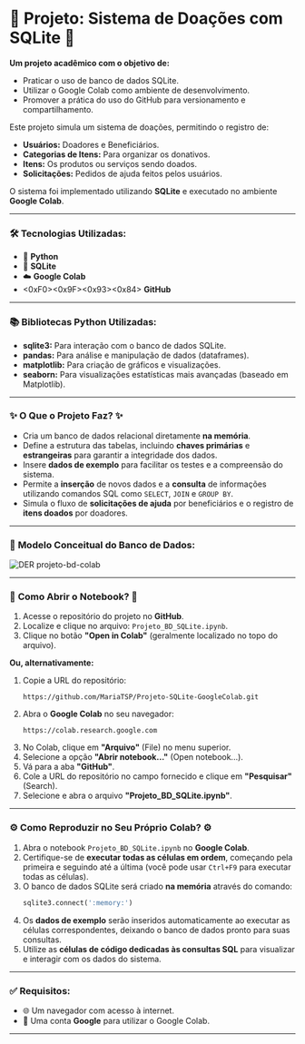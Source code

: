 # 🌸 **Projeto: Sistema de Doações com SQLite** 🌸

**Um projeto acadêmico com o objetivo de:**

* Praticar o uso de banco de dados SQLite.
* Utilizar o Google Colab como ambiente de desenvolvimento.
* Promover a prática do uso do GitHub para versionamento e compartilhamento.

Este projeto simula um sistema de doações, permitindo o registro de:

* **Usuários:** Doadores e Beneficiários.
* **Categorias de Itens:** Para organizar os donativos.
* **Itens:** Os produtos ou serviços sendo doados.
* **Solicitações:** Pedidos de ajuda feitos pelos usuários.

O sistema foi implementado utilizando **SQLite** e executado no ambiente **Google Colab**.

---

### 🛠️ **Tecnologias Utilizadas:**

* 🐍 **Python**
* 💾 **SQLite**
* ☁️ **Google Colab**
* <0xF0><0x9F><0x93><0x84> **GitHub**

---

### 📚 **Bibliotecas Python Utilizadas:**

* **sqlite3:** Para interação com o banco de dados SQLite.
* **pandas:** Para análise e manipulação de dados (dataframes).
* **matplotlib:** Para criação de gráficos e visualizações.
* **seaborn:** Para visualizações estatísticas mais avançadas (baseado em Matplotlib).

---

### ✨ **O Que o Projeto Faz?** ✨

* Cria um banco de dados relacional diretamente **na memória**.
* Define a estrutura das tabelas, incluindo **chaves primárias** e **estrangeiras** para garantir a integridade dos dados.
* Insere **dados de exemplo** para facilitar os testes e a compreensão do sistema.
* Permite a **inserção** de novos dados e a **consulta** de informações utilizando comandos SQL como `SELECT`, `JOIN` e `GROUP BY`.
* Simula o fluxo de **solicitações de ajuda** por beneficiários e o registro de **itens doados** por doadores.

---

### 🎨 **Modelo Conceitual do Banco de Dados**:

![DER projeto-bd-colab](https://github.com/user-attachments/assets/cc3acf5f-a729-4821-9b92-cb510aa860e6)


---

### 🚀 **Como Abrir o Notebook?** 🚀

1.  Acesse o repositório do projeto no **GitHub**.
2.  Localize e clique no arquivo: `Projeto_BD_SQLite.ipynb`.
3.  Clique no botão **"Open in Colab"** (geralmente localizado no topo do arquivo).

**Ou, alternativamente:**

1.  Copie a URL do repositório:
    ```
    https://github.com/MariaTSP/Projeto-SQLite-GoogleColab.git
    ```
2.  Abra o **Google Colab** no seu navegador:
    ```
    https://colab.research.google.com
    ```
3.  No Colab, clique em **"Arquivo"** (File) no menu superior.
4.  Selecione a opção **"Abrir notebook..."** (Open notebook...).
5.  Vá para a aba **"GitHub"**.
6.  Cole a URL do repositório no campo fornecido e clique em **"Pesquisar"** (Search).
7.  Selecione e abra o arquivo **"Projeto_BD_SQLite.ipynb"**.

---

### ⚙️ **Como Reproduzir no Seu Próprio Colab?** ⚙️

1.  Abra o notebook `Projeto_BD_SQLite.ipynb` no **Google Colab**.
2.  Certifique-se de **executar todas as células em ordem**, começando pela primeira e seguindo até a última (você pode usar `Ctrl+F9` para executar todas as células).
3.  O banco de dados SQLite será criado **na memória** através do comando:
    ```python
    sqlite3.connect(':memory:')
    ```
4.  Os **dados de exemplo** serão inseridos automaticamente ao executar as células correspondentes, deixando o banco de dados pronto para suas consultas.
5.  Utilize as **células de código dedicadas às consultas SQL** para visualizar e interagir com os dados do sistema.

---

### ✅ **Requisitos:**

* 🌐 Um navegador com acesso à internet.
* 🔑 Uma conta **Google** para utilizar o Google Colab.

---

